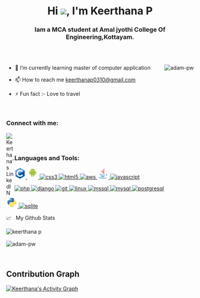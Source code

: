 <h1 align="center">Hi <img src="https://media.giphy.com/media/hvRJCLFzcasrR4ia7z/giphy.gif" width=25>, I'm Keerthana P</h1>

<h3 align="center"> Iam a MCA student at Amal jyothi College Of Engineering,Kottayam.</h3>

<br>
<br>

<p><img align="right" src="https://github.com/Adam-pw/Adam-pw/blob/main/animation_500_kxa883sd.gif" alt="adam-pw" /></p>


- 🌱 I’m currently learning master of computer application

- 📫 How to reach me keerthanap0310@gmail.com

- ⚡ Fun fact :- Love to travel

<br>

<h3 align="left">Connect with me:</h3>

<a href="https://www.linkedin.com/in/keerthana-p-14114523a/">
  <img align="left" alt="Keerthana's LinkedIN" width="22px" src="https://raw.githubusercontent.com/peterthehan/peterthehan/master/assets/linkedin.svg" />
</a>
<br>
<br>

<h3 align="left">Languages and Tools:</h3>
<p align="left"> 
    <a href="https://www.cprogramming.com/" target="_blank" rel="noreferrer"> 
        <img src="https://raw.githubusercontent.com/devicons/devicon/master/icons/c/c-original.svg" alt="c" height="30"/> 
    </a> 
    <a href="https://developer.android.com" target="_blank" rel="noreferrer"> 
        <img src="https://raw.githubusercontent.com/devicons/devicon/master/icons/android/android-original-wordmark.svg" alt="android" height="30"/> 
    </a>
    <a href="https://www.w3schools.com/css/" target="_blank" rel="noreferrer"> 
        <img src="https://raw.githubusercontent.com/danielcranney/readme-generator/main/public/icons/skills/css3-colored.svg" alt="css3" height="30"/> 
    </a>
    <a href="https://www.w3.org/html/" target="_blank" rel="noreferrer"> 
        <img src="https://raw.githubusercontent.com/danielcranney/readme-generator/main/public/icons/skills/html5-colored.svg" alt="html5" height="30"/> 
    </a> 
    <a href="https://aws.amazon.com" target="_blank" rel="noreferrer"> 
        <img src="https://raw.githubusercontent.com/itsmeshibintmz/KeerthanaP123/c25e1c62e82e31ec25ea5e8ff1924fd766a0b54d/icons/aws.svg" alt="aws" height="30"/> 
    </a> 
    <a href="https://www.java.com" target="_blank" rel="noreferrer"> 
        <img src="https://raw.githubusercontent.com/devicons/devicon/master/icons/java/java-original.svg" alt="java" height="30"/> 
    </a> 
    <a href="https://developer.mozilla.org/en-US/docs/Web/JavaScript" target="_blank" rel="noreferrer"> 
        <img src="https://raw.githubusercontent.com/itsmeshibintmz/KeerthanaP123/f46275673b5afb013f479a3e730169dc44e70374/icons/js.svg" alt="javascript" height="30"/> 
    </a>
</p>
    <a href="https://www.php.net" target="_blank" rel="noreferrer"> 
        <img src="https://github.com/itsmeshibintmz/KeerthanaP123/blob/main/icons/php.png?raw=true" alt="php" height="30"/> 
    </a> 
    <a href="https://www.djangoproject.com/" target="_blank" rel="noreferrer"> 
        <img src="https://raw.githubusercontent.com/itsmeshibintmz/KeerthanaP123/599c866247c69fca511c30d3ab68892509a824ee/icons/djago.svg" alt="django" height="30"/> 
    </a> 
    <a href="https://git-scm.com/" target="_blank" rel="noreferrer"> 
        <img src="https://www.vectorlogo.zone/logos/git-scm/git-scm-icon.svg" alt="git" height="30"/> 
    </a> 
    <a href="https://www.linux.org/" target="_blank" rel="noreferrer"> 
        <img src="https://github.com/itsmeshibintmz/KeerthanaP123/blob/main/icons/linux.png?raw=true" alt="linux" height="30"/> 
    </a> 
    <a href="https://www.microsoft.com/en-us/sql-server" target="_blank" rel="noreferrer"> 
        <img src="https://raw.githubusercontent.com/itsmeshibintmz/KeerthanaP123/9da3cf0da2ab8595a8322d7247de8c0614b49e5e/icons/sql%20server.svg" alt="mssql" height="30"/> 
    </a> 
    <a href="https://www.mysql.com/" target="_blank" rel="noreferrer"> 
        <img src="https://raw.githubusercontent.com/danielcranney/readme-generator/main/public/icons/skills/mysql-colored.svg" alt="mysql" height="30"/> 
    </a> 
    <a href="https://www.postgresql.org" target="_blank" rel="noreferrer"> 
        <img src="https://github.com/itsmeshibintmz/KeerthanaP123/blob/main/icons/postgresql.png?raw=true" alt="postgresql" height="30"/> 
    </a> 
</p>
    <a href="https://www.python.org" target="_blank" rel="noreferrer"> 
        <img src="https://raw.githubusercontent.com/devicons/devicon/master/icons/python/python-original.svg" alt="python" height="30"/> 
    </a> 
    <a href="https://www.sqlite.org/" target="_blank" rel="noreferrer"> 
        <img src="https://upload.wikimedia.org/wikipedia/commons/3/38/SQLite370.svg" alt="sqlite" height="30"/> 
    </a> 
</p>

📈 &nbsp; My Github Stats
<p> <img src="https://github-readme-stats-itsmeshibintmz.vercel.app/api?username=keerthanap123&show_icons=true&&line_height=25&width=20&bg_color=0d1117&text_color=ffffff" alt="keerthana p" /> 

<p><img align="center" src="https://github-readme-streak-stats.herokuapp.com/?user=keerthanap123&theme=dark&background=0d1117&date_format=M%20j%5B%2C%20Y%5D" alt="adam-pw" /></p>    
<br>

## Contribution Graph

   <a href="https://github.com/KeerthanaP123"><img alt="Keerthana's Activity Graph" src="https://activity-graph.herokuapp.com/graph?username=keerthanap123&custom_title=keerthana'%20P's%20Contribution%20Graph&theme=react-dark" /></a>
  <br/>
